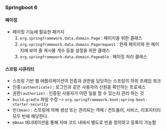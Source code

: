 ### Springboot 6

#### 페이징 
- 페이징 기능에 필요한 패키지
  1. `org.springframework.data.domain.Page` : 패이지을 위한 클래스
  2. `org.springframework.data.domain.Pagerequest` : 현재 페이지와 한 페이지에 보여 줄 게시물 개수 등을 설정을 위한 클래스
  3. `org.springframework.data.domain.Pageable` : 페이징 처리 클래스

#### 스프링 시큐리티
- 스프링 기반 웹 애플리케이션의 인증과 권한을 담당하는 스프링의 하위 프레임 워크
- 인증`(authenticate)` : 로그인과 같은 사용자의 신원을 확인하는 프로세스
- 권한`(authorize)` : 인증된 사용자가 어떤 일을 할 수 있는지 관리 하는 것
- `build.gradle` 파일 수정 -> `org.springframework.boot:spring-boot-starter-security`
- 빈`(bean)` : 스프링에 의해 생성 또는 관리되는 객체 / 컨트롤러, 서비스, 리포지터리 모두 빈에 해당한다.
- `@Bean` 애너테이션을 통해 자바 코드 내에서 별도로 빈을 정의하고 등록이 가능함
